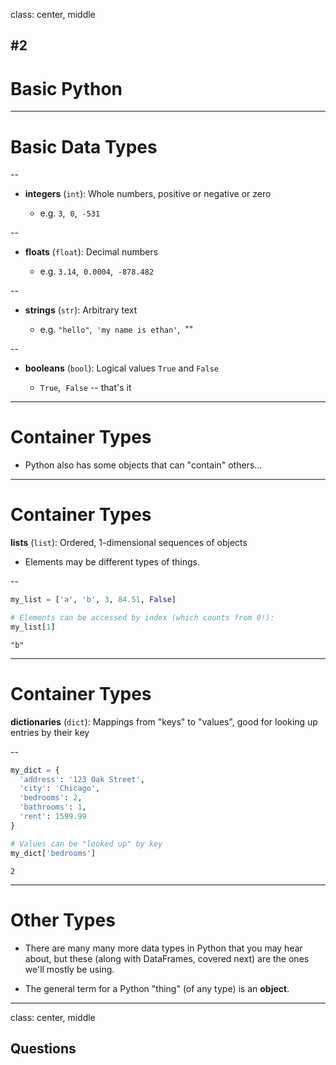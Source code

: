 class: center, middle

## #2
# Basic Python

---

# Basic Data Types

--

- **integers** (`int`): Whole numbers, positive or negative or zero

  - e.g. `3`,&nbsp;&nbsp;`0`,&nbsp;&nbsp;`-531`

--

- **floats** (`float`): Decimal numbers

  - e.g. `3.14`,&nbsp;&nbsp;`0.0004`,&nbsp;&nbsp;`-878.482`

--

- **strings** (`str`): Arbitrary text

  - e.g. `"hello"`,&nbsp;&nbsp;`'my name is ethan'`,&nbsp;&nbsp;""

--

- **booleans** (`bool`): Logical values `True` and `False`

  - `True`,&nbsp;&nbsp;`False` -- that's it


---

# Container Types

- Python also has some objects that can "contain" others...

---

# Container Types

**lists** (`list`): Ordered, 1-dimensional sequences of objects

  - Elements may be different types of things.

--

```python
my_list = ['a', 'b', 3, 84.51, False]

# Elements can be accessed by index (which counts from 0!):
my_list[1]
```
```
"b"
```

---

# Container Types


**dictionaries** (`dict`): Mappings from "keys" to "values", good for looking up entries by their key
  
--

```python
my_dict = {
  'address': '123 Oak Street',
  'city': 'Chicago',
  'bedrooms': 2,
  'bathrooms': 1,
  'rent': 1599.99
}

# Values can be "looked up" by key
my_dict['bedrooms']
```
```
2
```

---

# Other Types

- There are many many more data types in Python that you may hear about, but these (along with DataFrames, covered next) are the ones we'll mostly be using.

- The general term for a Python "thing" (of any type) is an **object**.


---
class: center, middle

## Questions
